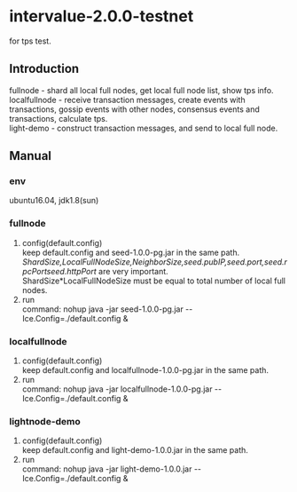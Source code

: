 # intervalue-2.0.0-testnet

for tps test.

## Introduction  
fullnode - shard all local full nodes, get local full node list, show tps info.  
localfullnode - receive transaction messages, create events with transactions, gossip events with other nodes, consensus events and transactions, calculate tps.  
light-demo - construct transaction messages, and send to local full node.

## Manual 
### env  
  ubuntu16.04, jdk1.8(sun)  
  
### fullnode  
1. config(default.config)  
  keep default.config and seed-1.0.0-pg.jar in the same path.  
  _ShardSize,LocalFullNodeSize,NeighborSize,seed.pubIP,seed.port,seed.rpcPortseed.httpPort_ are very important.  
  ShardSize\*LocalFullNodeSize must be equal to total number of local full nodes.  
2. run  
  command: nohup java -jar seed-1.0.0-pg.jar --Ice.Config=./default.config &  

### localfullnode   
1. config(default.config)  
  keep default.config and localfullnode-1.0.0-pg.jar in the same path.  
2. run  
command: nohup java -jar localfullnode-1.0.0-pg.jar --Ice.Config=./default.config &   

### lightnode-demo   
1. config(default.config)  
  keep default.config and light-demo-1.0.0.jar in the same path.  
2. run  
  command: nohup java -jar light-demo-1.0.0.jar --Ice.Config=./default.config &   
